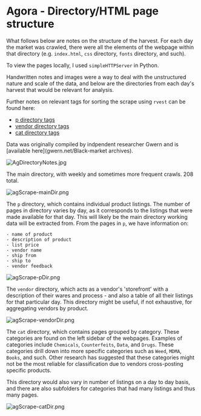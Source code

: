 # Agora - Directory/HTML page structure

What follows below are notes on the structure of the harvest. For each day the market was crawled, there were all the elements of the webpage within that directory (e.g. `index.html`, `css` directory, `fonts` directory, and such).

To view the pages locally, I used `simpleHTTPServer` in Python. 

Handwritten notes and images were a way to deal with the unstructured nature and scale of the data, and below are the directories from each day's harvest that would be relevant for analysis. 

Further notes on relevant tags for sorting the scrape using `rvest` can be found here:

- [p directory tags](ag-RelevantTags-p.md)
- [vendor directory tags](ag-RelevantTags-vendor.md)
- [cat directory tags](ag-RelevantTags-vendor.md)

Data was originally compiled by indpendent researcher Gwern and is [available here](gwern.net/Black-market archives).

![AgDirectoryNotes.jpg](img/AgDirectoryNotes.jpg)

The main directory, with weekly and sometimes more frequent crawls. 208 total.

![agScrape-mainDir.png](img/agScrape-mainDir.png)

The `p` directory, which contains individual product listings. The number of pages in directory varies by day, as it corresponds to the listings that were made available for that day. This will likely be the main directory working data will be extracted from. From the pages in `p`, we have information on:

	- name of product
	- description of product
	- list price
	- vendor name
	- ship from
	- ship to
	- vendor feedback

![agScrape-pDir.png](img/agScrape-pDir.png)

The `vendor` directory, which acts as a vendor's 'storefront' with a description of their wares and process - and also a table of all their listings for that particular day. This directory might be useful, if not exhaustive, for aggregating vendors by product.

![agScrape-vendorDir.png](img/agScrape-vendorDir.png)

The `cat` directory, which contains pages grouped by category. These categories are found on the left sidebar of the webpages. Examples of categories include `Chemicals`, `Counterfeits`, `Data`, and `Drugs`. These categories drill down into more specific categories such as `Weed`, `MDMA`, `Books`, and such. Other research has suggested that these categories might not be the most reliable for classification due to vendors cross-posting specific products. 

This directory would also vary in number of listings on a day to day basis, and there are also subfolders for categories that had many listings and thus many pages.

![agScrape-catDir.png](img/agScrape-catDir.png)









